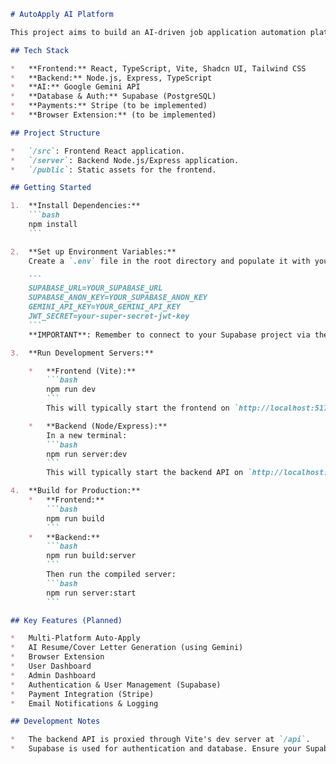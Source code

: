 ```md
# AutoApply AI Platform

This project aims to build an AI-driven job application automation platform, inspired by ApplyHero.ai.

## Tech Stack

*   **Frontend:** React, TypeScript, Vite, Shadcn UI, Tailwind CSS
*   **Backend:** Node.js, Express, TypeScript
*   **AI:** Google Gemini API
*   **Database & Auth:** Supabase (PostgreSQL)
*   **Payments:** Stripe (to be implemented)
*   **Browser Extension:** (to be implemented)

## Project Structure

*   `/src`: Frontend React application.
*   `/server`: Backend Node.js/Express application.
*   `/public`: Static assets for the frontend.

## Getting Started

1.  **Install Dependencies:**
    ```bash
    npm install
    ```

2.  **Set up Environment Variables:**
    Create a `.env` file in the root directory and populate it with your Supabase and Gemini API keys, and a JWT secret. See `.env.example` (if provided, otherwise create based on `.env` content in this artifact).

    ```
    SUPABASE_URL=YOUR_SUPABASE_URL
    SUPABASE_ANON_KEY=YOUR_SUPABASE_ANON_KEY
    GEMINI_API_KEY=YOUR_GEMINI_API_KEY
    JWT_SECRET=your-super-secret-jwt-key
    ```
    **IMPORTANT**: Remember to connect to your Supabase project via the chat interface in WebContainer for database operations to work.

3.  **Run Development Servers:**

    *   **Frontend (Vite):**
        ```bash
        npm run dev
        ```
        This will typically start the frontend on `http://localhost:5173`.

    *   **Backend (Node/Express):**
        In a new terminal:
        ```bash
        npm run server:dev
        ```
        This will typically start the backend API on `http://localhost:5001`.

4.  **Build for Production:**
    *   **Frontend:**
        ```bash
        npm run build
        ```
    *   **Backend:**
        ```bash
        npm run build:server
        ```
        Then run the compiled server:
        ```bash
        npm run server:start
        ```

## Key Features (Planned)

*   Multi-Platform Auto-Apply
*   AI Resume/Cover Letter Generation (using Gemini)
*   Browser Extension
*   User Dashboard
*   Admin Dashboard
*   Authentication & User Management (Supabase)
*   Payment Integration (Stripe)
*   Email Notifications & Logging

## Development Notes

*   The backend API is proxied through Vite's dev server at `/api`.
*   Supabase is used for authentication and database. Ensure your Supabase project is set up and environment variables are correct.
```
